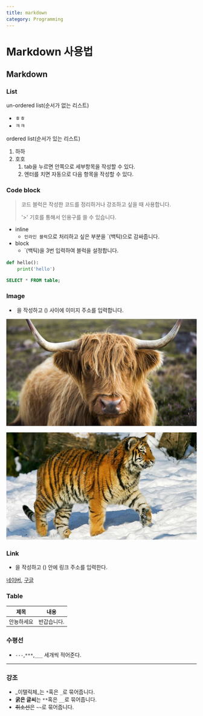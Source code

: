```yaml
---
title: markdown
category: Programming
---
```


# Markdown 사용법

## Markdown

### List

un-ordered list(순서가 없는 리스트)

- ㅎㅎ
- ㅋㅋ

ordered list(순서가 있는 리스트)

1. 하하
2. 호호
   1. tab을 누르면 안쪽으로 세부항목을 작성할 수 있다.
   2. 엔터를 치면 자동으로 다음 항목을 작성할 수 있다.

### Code block

> 코드 블럭은 작성한 코드를 정리하거나 강조하고 싶을 때 사용합니다.
>
> '>' 기호를 통해서 인용구를 쓸 수 있습니다.

- inline
  - `인라인 블럭`으로 처리하고 싶은 부분을 `(백틱)으로 감싸줍니다.
- block
  - `(백틱)을 3번 입력하여 블럭을 설정합니다.

```python
def hello():
    print('hello')
```

```sql
SELECT * FROM table;
```

### Image

- ![]() 을 작성하고 () 사이에 이미지 주소를 입력합니다.

![soganji](\assets\img\soganji.jpg)

![hoganji](\assets\img\hoganji.jpg)

### Link

- []()을 작성하고 () 안에 링크 주소를 입력한다.

[네이버](https://www.naver.com), [구글](https://google.com)

### Table

| 제목       | 내용        |
| ---------- | ----------- |
| 안뇽하세요 | 반갑습니다. |

### 수평선

- `---`,`***`,`___` 세개씩 적어준다.

---

### 강조

- _이탤릭체_는 `*`혹은 `_`로 묶어줍니다.
- **굵은 글씨**는 `**`혹은 `__`로 묶어줍니다.
- ~~취소선~~은 `~~`로 묶어줍니다.

